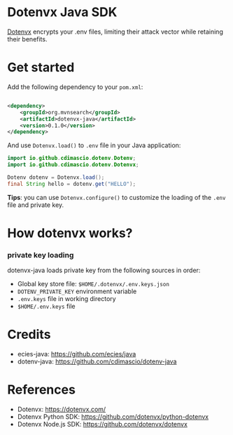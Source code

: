 Dotenvx Java SDK
==================

[Dotenvx](https://dotenvx.com/) encrypts your .env files, limiting their attack vector while retaining their benefits.

# Get started

Add the following dependency to your `pom.xml`:

```xml

<dependency>
    <groupId>org.mvnsearch</groupId>
    <artifactId>dotenvx-java</artifactId>
    <version>0.1.0</version>
</dependency>
```

And use `Dotenvx.load()` to `.env` file in your Java application:

```java
import io.github.cdimascio.dotenv.Dotenv;
import io.github.cdimascio.dotenv.Dotenvx;

Dotenv dotenv = Dotenvx.load();
final String hello = dotenv.get("HELLO");
```

**Tips**: you can use `Dotenvx.configure()` to customize the loading of the `.env` file and private key.

# How dotenvx works?

### private key loading

dotenvx-java loads private key from the following sources in order:

- Global key store file: `$HOME/.dotenvx/.env.keys.json`
- `DOTENV_PRIVATE_KEY` environment variable
- `.env.keys` file in working directory
- `$HOME/.env.keys` file

# Credits

- ecies-java: https://github.com/ecies/java
- dotenv-java: https://github.com/cdimascio/dotenv-java

# References

* Dotenvx: https://dotenvx.com/
* Dotenvx Python SDK: https://github.com/dotenvx/python-dotenvx
* Dotenvx Node.js SDK: https://github.com/dotenvx/dotenvx